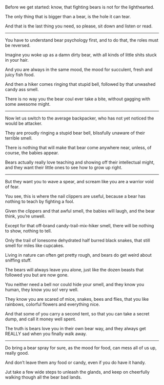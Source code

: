 Before we get started:
know, that fighting bears is not for the lighthearted.

The only thing that is bigger than a bear,
is the hole it can tear.

And that is the last thing you need,
so please, sit down and listen or read.

---

You have to understand bear psychology first,
and to do that, the roles must be reversed.

Imagine you woke up as a damn dirty bear,
with all kinds of little shits stuck in your hair.

And you are always in the same mood,
the mood for succulent, fresh and juicy fish food.

And then a hiker comes ringing that stupid bell,
followed by that unwashed candy ass smell.

There is no way you the bear coul ever take a bite,
without gagging with some awesome might.

---

Now let us switch to the average backpacker,
who has not yet noticed the would be attacker.

They are proudly ringing a stupid bear bell,
blissfully unaware of their terrible smell.

There is nothing that will make that bear come anywhere near,
unless, of course, the babies appear.

Bears actually really love teaching and showing off their intellectual might,
and they want their little ones to see how to grow up right.

---


But they want you to wave a spear,
and scream like you are a warrior void of fear.

You see, this is where the nail clippers are useful,
because a bear has nothing to teach by fighting a fool.

Given the clippers and that awful smell,
the babies will laugh, and the bear think, you’re unwell.

Except for that off-brand candy-trail-mix-hiker smell,
there will be nothing to show, nothing to tell.

Only the trail of lonesome dehydrated half burred black snakes,
that still smell for miles like cupcakes.

Living in nature can often get pretty rough,
and bears do get weird about sniffing stuff.

The bears will always leave you alone,
just like the dozen beasts that followed you but are now gone.

You neither need a bell nor could hide your smell,
and they know you human, they know you so! very well.

They know you are scared of mice, snakes, bees and flies,
that you like rainbows, colorful flowers and everything nice.

And that some of you carry a second tent,
so that you can take a secret dump, and call it money well spent.

The truth is bears love you in their own bear way,
and they always get REALLY sad when you finally walk away.

---

Do bring a bear spray for sure, as the mood for food,
can mess all of us up, really good.

And don’t leave them any food or candy,
even if you do have it handy.

Jut take a few wide steps to unleash the glands,
and keep on cheerfully walking though all the bear bad lands.
